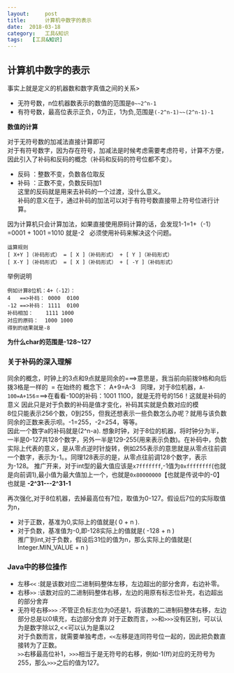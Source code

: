 ```yaml
---
layout:     post
title:      计算机中数字的表示
date:  2018-03-18
category:   工具&知识
tags:   [工具&知识]
---
```

计算机中数字的表示
---
事实上就是定义的机器数和数字真值之间的关系>  
- 无符号数，n位机器数表示的数值的范围是`0~~2^n-1`
- 有符号数，最高位表示正负，0为正，1为负,范围是`(-2^n-1)~~(2^n-1)-1`

**数值的计算**

对于无符号数的加减法直接计算即可  
对于有符号数字，因为存在符号，加减法是时候考虑需要考虑符号，计算不方便，因此引入了补码和反码的概念（补码和反码的符号位都不变）。  
- 反码 ：整数不变，负数各位取反
- 补码 ：正数不变，负数反码加1  
这里的反码就是用来去补码的一个过渡，没什么意义。  
补码的意义在于，通过补码的加法可以对于有符号数直接带上符号位进行计算。    
  
 因为计算机只会计算加法，如果直接使用原码计算的话，会发现1-1=1+（-1）=0001 + 1001 =1010 就是-2  
 必须使用补码来解决这个问题。
```
运算规则
[ X+Y ]（补码形式） = [ X ]（补码形式） + [ Y ]（补码形式） 
[ X-Y ]（补码形式） = [ X ]（补码形式） + [ -Y ]（补码形式）
```
举例说明
```
例如计算8位机：4+（-12）：  
4   ==>补码： 0000  0100
-12 ==>补码： 1111  0100
补码相加：    1111 1000
对应的原码：  1000 1000
得到的结果就是-8
```

**为什么char的范围是-128~127**    

### 关于补码的深入理解
同余的概念，时钟上的3点和9点就是同余的===>意思是，我当前向前拨9格和向后拨3格是一样的  =
在始终的 概念下： A+9=A-3  
同理，对于8位机器，`A-100=A+156`===>在看看-100的补码：1001 1100，就是无符号的156！这就是补码的意义 
因此只是对于负数的补码是值才变化，补码其实就是负数对应的模    
8位只能表示256个数，0到255，但我还想表示一些负数怎么办呢？就用与该负数同余的正数来表示呗。-1=255，-2=254，等等。  
因此一个数字a的补码就是(2^n-a).
想象时钟，对于8位的机器，将时钟分为半，一半是0-127共128个数字，另外一半是129-255(用来表示负数)。在补码中，负数实际上代表的意义，是从零点逆时针旋转，例如255表示的意思就是从零点往前调一个数字，表示为-1。。同理128表示的是，从零点往前调128个数字，表示为-128。
推广开来，对于int型的最大值应该是`x7fffffff`,-1值为`0xffffffff`(也就是向前调1),最小值为最大值加上一个，也就是`0x80000000`【也就是传说中的-0】
也就是 **-2^31---2^31-1**   

再次强化,对于8位机器，去掉最高位有7位，取值为0-127。假设后7位的实际取值为n，
- 对于正数，基准为0,实际上的值就是( 0 + n ).
- 对于负数，基准值为-0,即-128实际上的值就是( -128 + n )  
推广到int,对于负数，假设后31位的值为n，那么实际上的值就是( Integer.MIN_VALUE + n )
### Java中的移位操作
- 左移`<<` :就是该数对应二进制码整体左移，左边超出的部分舍弃，右边补零。
- 右移`>>` :该数对应的二进制码整体右移，左边的用原有标志位补充，右边超出的部分舍弃
- 无符号右移`>>>` :不管正负标志位为0还是1，将该数的二进制码整体右移，左边部分总是以0填充，右边部分舍弃
对于正数而言，`>>`和`>>>`没有区别，可以认为是数字除以2,<<可以认为是乘以2       
对于负数而言，就需要单独考虑，`<<`左移是连同符号位一起的，因此把负数直接转为了正数。   
`>>`右移最高位补1，`>>>`相当于是无符号的右移，例如-1(ff)对应的无符号为255，那么`>>>`之后的值为127。



